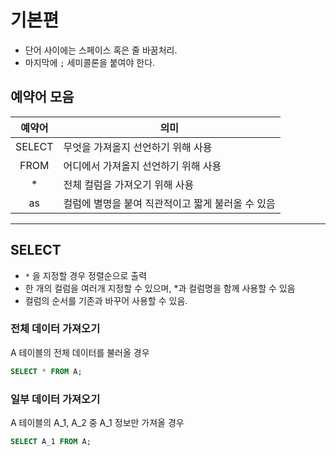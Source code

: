 # 기본편
- 단어 사이에는 스페이스 혹은 줄 바꿈처리.
- 마지막에 `;` 세미콜론을 붙여야 한다.

## 예약어 모음
|예약어|의미|
|:-:|-|
|SELECT|무엇을 가져올지 선언하기 위해 사용|
|FROM|어디에서 가져올지 선언하기 위해 사용|
|*|전체 컬럼을 가져오기 위해 사용|
|as|컬럼에 별명을 붙여 직관적이고 짧게 불러올 수 있음|

---

## SELECT
- `*` 을 지정할 경우 정렬순으로 출력
- 한 개의 컬럼을 여러개 지정할 수 있으며, *과 컬럼명을 함께 사용할 수 있음
- 컬럼의 순서를 기존과 바꾸어 사용할 수 있음.

### 전체 데이터 가져오기
A 테이블의 전체 데이터를 불러올 경우
```sql
SELECT * FROM A;
```

### 일부 데이터 가져오기
A 테이블의 A_1, A_2 중 A_1 정보만 가져올 경우
```sql
SELECT A_1 FROM A;
```